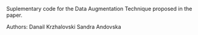 Suplementary code for the Data Augmentation Technique proposed in the paper.

Authors:
Danail Krzhalovski
Sandra Andovska
